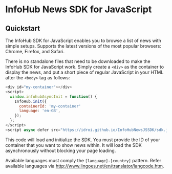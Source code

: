 # InfoHub News SDK for JavaScript

## Quickstart

The InfoHub SDK for JavaScript enables you to browse a list of news with simple setups. Supports the latest versions of the most popular browsers: Chrome, Firefox, and Safari.

There is no standalone files that need to be downloaded to make the InfoHub SDK for JavaScript work. Simply create a `<div>` as the container to display the news, and put a short piece of regular JavaScript in your HTML after the `<body>` tag as follows:

```js
<div id="my-container"></div>
<script>
  window.infohubAsyncInit = function() {
    InfoHub.init({
      containerId: 'my-container'
      language: 'en-GB',
    });
  };
</script>
<script async defer src="https://idroi.github.io/InfoHubNewsJSSDK/sdk.js"></script>
```

This code will load and initialize the SDK. You must provide the ID of your container that you want to show news within. It will load the SDK asynchronously without blocking your page loading.

Available languages must comply the `[language]-[country]` pattern. Refer available languages via http://www.lingoes.net/en/translator/langcode.htm.
